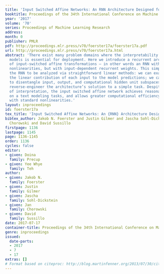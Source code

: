 ```yaml
---
title: 'Input Switched Affine Networks: An RNN Architecture Designed for Interpretability'
booktitle: Proceedings of the 34th International Conference on Machine Learning
year: '2017'
volume: '70'
series: Proceedings of Machine Learning Research
address: 
month: 0
publisher: PMLR
pdf: http://proceedings.mlr.press/v70/foerster17a/foerster17a.pdf
url: http://proceedings.mlr.press/v70/foerster17a.html
abstract: 'There exist many problem domains where the interpretability of neural network
  models is essential for deployment. Here we introduce a recurrent architecture composed
  of input-switched affine transformations – in other words an RNN without any explicit
  nonlinearities, but with input-dependent recurrent weights. This simple form allows
  the RNN to be analyzed via straightforward linear methods: we can exactly characterize
  the linear contribution of each input to the model predictions; we can use a change-of-basis
  to disentangle input, output, and computational hidden unit subspaces; we can fully
  reverse-engineer the architecture’s solution to a simple task. Despite this ease
  of interpretation, the input switched affine network achieves reasonable performance
  on a text modeling tasks, and allows greater computational efficiency than networks
  with standard nonlinearities.'
layout: inproceedings
id: foerster17a
tex_title: 'Input Switched Affine Networks: An {RNN} Architecture Designed for Interpretability'
bibtex_author: Jakob N. Foerster and Justin Gilmer and Jascha Sohl-Dickstein and Jan
  Chorowski and David Sussillo
firstpage: 1136
lastpage: 1145
page: 1136-1145
order: 1136
cycles: false
editor:
- given: Doina
  family: Precup
- given: Yee Whye
  family: Teh
author:
- given: Jakob N.
  family: Foerster
- given: Justin
  family: Gilmer
- given: Jascha
  family: Sohl-Dickstein
- given: Jan
  family: Chorowski
- given: David
  family: Sussillo
date: 2017-07-17
container-title: Proceedings of the 34th International Conference on Machine Learning
genre: inproceedings
issued:
  date-parts:
  - 2017
  - 7
  - 17
extras: []
# Format based on citeproc: http://blog.martinfenner.org/2013/07/30/citeproc-yaml-for-bibliographies/
---
```

